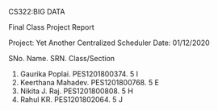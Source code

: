 CS322:BIG DATA

Final Class Project Report

Project: Yet Another Centralized Scheduler                                Date: 01/12/2020

SNo.  Name.               SRN.              Class/Section
1.    Gaurika Poplai.     PES1201800374.    5 I
2.    Keerthana Mahadev.  PES1201800768.    5 E
3.    Nikita J. Raj.      PES1201800808.    5 H
4.    Rahul KR.           PES1201802064.    5 J
